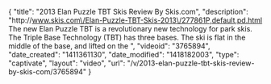 {
    "title": "2013 Elan Puzzle TBT Skis Review By Skis.com",
    "description": "http:\/\/www.skis.com\/Elan-Puzzle-TBT-Skis-2013\/277861P,default,pd.html  The new Elan Puzzle TBT is a revolutionary new technology for park skis. The Triple Base Technology (TBT) has three bases. The ski is flat in the middle of the base, and lifted on the ",
    "videoid": "3765894",
    "date_created": "1411361130",
    "date_modified": "1418182003",
    "type": "captivate",
    "layout": "video",
    "url": "\/v\/2013-elan-puzzle-tbt-skis-review-by-skis-com\/3765894"
}
